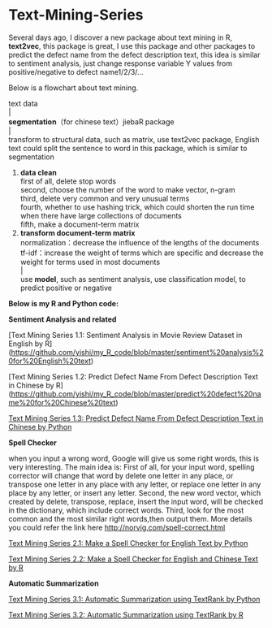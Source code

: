 # Text-Mining-Series

Several days ago, I discover a new package about text mining in R, **text2vec**, this package is great, I use this package and other packages to predict the defect name from the defect description text, this idea is similar to sentiment analysis, just change response variable Y values from positive/negative to defect name1/2/3/...

Below is a flowchart about text mining.

text data  
  |  
**segmentation**（for chinese text）jiebaR package  
  |  
transform to structural data, such as matrix, use text2vec package, English text could split the sentence to word in this package, which is similar to segmentation  
1. **data clean**  
first of all, delete stop words  
second, choose the number of the word to make vector, n-gram  
third, delete very common and very unusual terms  
fourth, whether to use hashing trick, which could shorten the run time when there have large collections of documents  
fifth, make a document-term matrix  
2. **transform document-term matrix**  
normalization：decrease the influence of the lengths of the documents  
tf-idf：increase the weight of terms which are specific and decrease the weight for terms used in most documents    
|  
use **model**, such as sentiment analysis, use classification model, to predict positive or negative

**Below is my R and Python code:**

**Sentiment Analysis and related**

[Text Mining Series 1.1: Sentiment Analysis in Movie Review Dataset in English by R]
(https://github.com/yishi/my_R_code/blob/master/sentiment%20analysis%20for%20English%20text)

[Text Mining Series 1.2: Predict Defect Name From Defect Description Text in Chinese by R]
(https://github.com/yishi/my_R_code/blob/master/predict%20defect%20name%20for%20Chinese%20text)

[Text Mining Series 1.3: Predict Defect Name From Defect Description Text in Chinese by Python](http://nbviewer.jupyter.org/github/yishi/Text-Mining-Series/blob/master/Text_mining_series_1.ipynb)

**Spell Checker**

when you input a wrong word, Google will give us some right words, this is very interesting.
The main idea is:
First of all, for your input word, spelling corrector will change that word by delete one letter in any place, or transpose one letter in any place with any letter, or replace one letter in any place by any letter, or insert any letter.
Second, the new word vector, which created by delete, transpose, replace, insert the input word, will be checked in the dictionary, which include correct words.
Third, look for the most common and the most similar right words,then output them.
More details you could refer the link here http://norvig.com/spell-correct.html

[Text Mining Series 2.1: Make a Spell Checker for English Text by Python](http://nbviewer.jupyter.org/github/yishi/Text-Mining-Series/blob/master/Text_mining_series_2.ipynb)

[Text Mining Series 2.2: Make a Spell Checker for English and Chinese Text by R](https://github.com/yishi/my_R_code/blob/master/spell%20checker%20for%20English%20and%20Chinese%20Text)

**Automatic Summarization**

[Text Mining Series 3.1: Automatic Summarization using TextRank by Python](http://nbviewer.jupyter.org/github/yishi/Text-Mining-Series/blob/master/Text_mining_series_3.ipynb)

[Text Mining Series 3.2: Automatic Summarization using TextRank by R](https://github.com/yishi/my_R_code/blob/master/automatic%20summarization%20using%20text%20rank)
